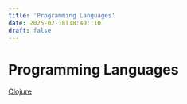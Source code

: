 ```yaml
---
title: 'Programming Languages'
date: 2025-02-18T18:40::10
draft: false
---
```


# Programming Languages

[Clojure](Programming%20Languages%200ff53f3394f44532ab52dd093b005bf6/Clojure%20311a6a7b59a24039a38e39f5e8c16bdd.md)

